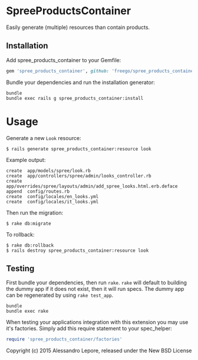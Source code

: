 SpreeProductsContainer
======================

Easily generate (multiple) resources than contain products.

Installation
------------

Add spree_products_container to your Gemfile:

```ruby
gem 'spree_products_container', github: 'freego/spree_products_container', branch: 'X-X-stable'
```

Bundle your dependencies and run the installation generator:

```shell
bundle
bundle exec rails g spree_products_container:install
```

Usage
=====

Generate a new `Look` resource:

    $ rails generate spree_products_container:resource look


Example output:

    create  app/models/spree/look.rb
    create  app/controllers/spree/admin/looks_controller.rb
    create  app/overrides/spree/layouts/admin/add_spree_looks.html.erb.deface
    append  config/routes.rb
    create  config/locales/en_looks.yml
    create  config/locales/it_looks.yml

Then run the migration:

    $ rake db:migrate

To rollback:

    $ rake db:rollback
    $ rails destroy spree_products_container:resource look


Testing
-------

First bundle your dependencies, then run `rake`. `rake` will default to building the dummy app if it does not exist, then it will run specs. The dummy app can be regenerated by using `rake test_app`.

```shell
bundle
bundle exec rake
```

When testing your applications integration with this extension you may use it's factories.
Simply add this require statement to your spec_helper:

```ruby
require 'spree_products_container/factories'
```

Copyright (c) 2015 Alessandro Lepore, released under the New BSD License
